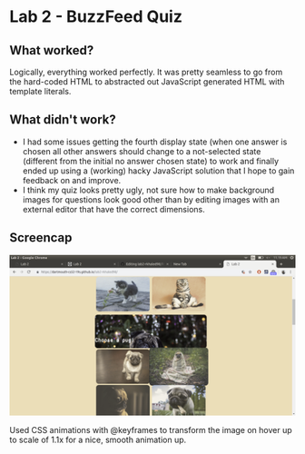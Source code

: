 # Lab 2 - BuzzFeed Quiz

## What worked?

Logically, everything worked perfectly. It was pretty seamless to go from the hard-coded HTML to abstracted out JavaScript generated HTML with template literals. 

## What didn't work?

- I had some issues getting the fourth display state (when one answer is chosen all other answers should change to a not-selected state (different from the initial no answer chosen state) to work and finally ended up using a (working) hacky JavaScript solution that I hope to gain feedback on and improve.
- I think my quiz looks pretty ugly, not sure how to make background images for questions look good other than by editing images with an external editor that have the correct dimensions.


## Screencap

![Screencap](img/screen-cap.png?raw=true "Screencap")

Used CSS animations with @keyframes to transform the image on hover up to scale of 1.1x for a nice, smooth animation up.
